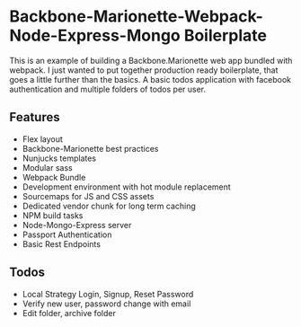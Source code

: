 # Backbone-Marionette-Webpack-Node-Express-Mongo Boilerplate

This is an example of building a Backbone.Marionette web app bundled with webpack. I just wanted to put together production ready boilerplate, that goes a little further than the basics. A basic todos application with facebook authentication and multiple folders of todos per user.


## Features
- Flex layout
- Backbone-Marionette best practices
- Nunjucks templates
- Modular sass
- Webpack Bundle
- Development environment with hot module replacement
- Sourcemaps for JS and CSS assets
- Dedicated vendor chunk for long term caching
- NPM build tasks
- Node-Mongo-Express server
- Passport Authentication
- Basic Rest Endpoints

## Todos
- Local Strategy Login, Signup, Reset Password
- Verify new user, password change with email
- Edit folder, archive folder

